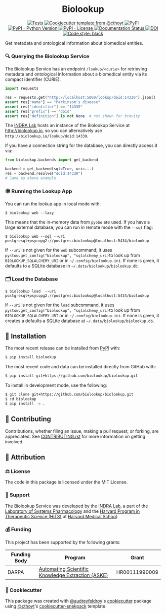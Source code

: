 <!--
<p align="center">
  <img src="https://github.com/biolookup/biolookup/raw/main/docs/source/logo.png" height="150">
</p>
-->

<h1 align="center">
  Biolookup
</h1>

<p align="center">
    <a href="https://github.com/biolookup/biolookup/actions?query=workflow%3ATests">
        <img alt="Tests" src="https://github.com/biolookup/biolookup/workflows/Tests/badge.svg" />
    </a>
    <a href="https://github.com/cthoyt/cookiecutter-python-package">
        <img alt="Cookiecutter template from @cthoyt" src="https://img.shields.io/badge/Cookiecutter-python--package-yellow" /> 
    </a>
    <a href="https://pypi.org/project/biolookup">
        <img alt="PyPI" src="https://img.shields.io/pypi/v/biolookup" />
    </a>
    <a href="https://pypi.org/project/biolookup">
        <img alt="PyPI - Python Version" src="https://img.shields.io/pypi/pyversions/biolookup" />
    </a>
    <a href="https://github.com/biolookup/biolookup/blob/main/LICENSE">
        <img alt="PyPI - License" src="https://img.shields.io/pypi/l/biolookup" />
    </a>
    <a href='https://biolookup.readthedocs.io/en/latest/?badge=latest'>
        <img src='https://readthedocs.org/projects/biolookup/badge/?version=latest' alt='Documentation Status' />
    </a>
    <a href="https://zenodo.org/badge/latestdoi/400996921">
        <img src="https://zenodo.org/badge/400996921.svg" alt="DOI">
    </a>
    <a href='https://github.com/psf/black'>
        <img src='https://img.shields.io/badge/code%20style-black-000000.svg' alt='Code style: black' />
    </a>
</p>

Get metadata and ontological information about biomedical entities.

### 🔍 Querying the Biolookup Service

The Biolookup Service has an endpoint `/lookup/<curie>` for retrieving metadata
and ontological information about a biomedical entity via its compact identifier (CURIE).

```python
import requests

res = requests.get("http://localhost:5000/lookup/doid:14330").json()
assert res["name"] == "Parkinson's disease"
assert res["identifier"] == "14330"
assert res["prefix"] == "doid"
assert res["definition"] is not None  # not shown for brevity
```

The [INDRA Lab](https://indralab.github.io) hosts an instance of the Biolookup Service at 
http://biolookup.io, so you can alternatively use `http://biolookup.io/lookup/doid:14330`.

If you have a connection string for the database, you can directly access it via:

```python
from biolookup.backends import get_backend

backend = get_backend(sql=True, uri=...)
res = backend.resolve("doid:14330")
# Same as above example
```

### 🕸️ Running the Lookup App

You can run the lookup app in local mode with:

```shell
$ biolookup web --lazy
```

This means that the in-memory data from `pyobo` are used. If you have a large external database, you
can run in remote mode with the `--sql` flag:

```shell
$ biolookup web --sql --uri postgresql+psycopg2://postgres:biolookup@localhost:5434/biolookup
```

If `--uri` is not given for the `web` subcommand, it
uses `pystow.get_config("biolookup", "sqlalchemy_uri)`to look up from `BIOLOOKUP_SQLALCHEMY_URI` or
in `~/.config/biolookup.ini`. If none is given, it defaults to a SQLite database
in `~/.data/biolookup/biolookup.db`.

### 🗂️ Load the Database

```shell
$ biolookup load  --uri postgresql+psycopg2://postgres:biolookup@localhost:5434/biolookup
```

If `--uri` is not given for the `load` subcommand, it
uses `pystow.get_config("biolookup", "sqlalchemy_uri)`to look up from `BIOLOOKUP_SQLALCHEMY_URI` or
in `~/.config/biolookup.ini`. If none is given, it creates a defaults a SQLite database
at `~/.data/biolookup/biolookup.db`.

## 🚀 Installation

The most recent release can be installed from
[PyPI](https://pypi.org/project/biolookup/) with:

```bash
$ pip install biolookup
```

The most recent code and data can be installed directly from GitHub with:

```bash
$ pip install git+https://github.com/biolookup/biolookup.git
```

To install in development mode, use the following:

```bash
$ git clone git+https://github.com/biolookup/biolookup.git
$ cd biolookup
$ pip install -e .
```

## 👐 Contributing

Contributions, whether filing an issue, making a pull request, or forking, are appreciated. See
[CONTRIBUTING.rst](https://github.com/biolookup/biolookup/blob/master/CONTRIBUTING.rst) for more
information on getting involved.

## 👀 Attribution

### ⚖️ License

The code in this package is licensed under the MIT License.

<!--
### 📖 Citation

Citation goes here!
-->

### 🎁 Support

The Biolookup Service was developed by the [INDRA Lab](https://indralab.github.io), a part of the
[Laboratory of Systems Pharmacology](https://hits.harvard.edu/the-program/laboratory-of-systems-pharmacology/about/)
and the [Harvard Program in Therapeutic Science (HiTS)](https://hits.harvard.edu)
at [Harvard Medical School](https://hms.harvard.edu/).

### 💰 Funding

This project has been supported by the following grants:

| Funding Body                                             | Program                                                                                                                       | Grant           |
|----------------------------------------------------------|-------------------------------------------------------------------------------------------------------------------------------|-----------------|
| DARPA                                                    | [Automating Scientific Knowledge Extraction (ASKE)](https://www.darpa.mil/program/automating-scientific-knowledge-extraction) | HR00111990009   |

### 🍪 Cookiecutter

This package was created with [@audreyfeldroy](https://github.com/audreyfeldroy)'s
[cookiecutter](https://github.com/cookiecutter/cookiecutter) package
using [@cthoyt](https://github.com/cthoyt)'s
[cookiecutter-snekpack](https://github.com/cthoyt/cookiecutter-snekpack) template.
